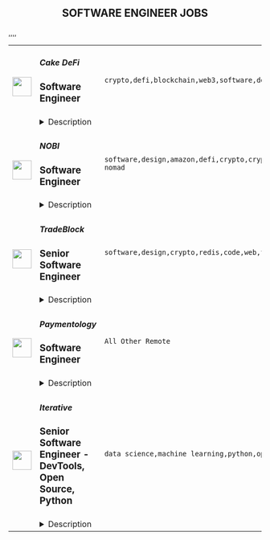 <div align="center"><h2>SOFTWARE ENGINEER JOBS</h2></div><table><tr>
                <td width="100" height="100" rowspan="2">
                    <img src="https://remoteok.com/assets/img/jobs/16897e4c94b800fa174d593cf8409f001668928516.peg" width="38px" height="auto">
                </td>
                <td width="300">
                    <h5>Cake DeFi</h5>
                    <h3>Software Engineer</h3>
                </td>
                <td width="300">
                    <code>crypto,defi,blockchain,web3,software,design,react,test,ui,javascript,finance,fintech,typescript,mobile,engineer,backend,digital nomad</code>
                </td>
                <td width="200">
                <text>1 days ago</text>
                </td>
                <td width="100" rowspan="2">
                <a href="https://remoteOK.com/remote-jobs/remote-software-engineer-cake-defi-151705" align="right" target="_blank">Apply</a>
                </td>
            </tr>
            <tr>
                <td colspan="3">
                <details><summary>Description</summary>
                <div class="content-intro">
<p>Founded in 2019, Cake DeFi is a leading decentralised finance services provider and Southeast Asiaâs fastest growing fintech platform. "We Do Crypto. You Do You." - Our vision is to become a one-stop platform for all crypto users to get easy access to DeFi and Web3 services. To date, more than 1 million users from over 190 countries trust us to manage over $1 billion in assets. We are a profitable, cashflow positive private rocket ship that's just getting ready for take-off. Join us.</p>
<p> </p>
</div><p><strong>Birthday Research</strong></p>
<p><span style="font-weight:400;">Birthday Research (BR) is our Blockchain Research and Development arm. Fuelled by the best minds in the industry, BR seeks to develop best-in-class blockchain innovations with the mission of enabling the next bound of Web3.</span></p>
<p><span style="font-weight:400;">As a pioneering force, our work spans cryptographic research, deep blockchain consensus development, and smart contracts development â with a laser-sharp focus on driving the industry frontier while tackling the most demanding DeFi challenges of today. To date, one of our core contributions, DeFiChain, has garnered over 1 billion USD in total value locked on the layer-1 protocol.</span></p>
<p><span style="font-weight:400;">We are a fast-growing, globally distributed, close-knit team of multi-disciplinary doers and getters. Join Birthday Research today to be a part of the driving force shaping the future of decentralization.</span></p>
<h3><span style="text-decoration:underline;"><strong>What youâll do:</strong></span></h3>
<ul>
<li style="font-weight:400;"><span style="font-weight:400;">Collaborate with cross-functional teams, product designers, and managers to design and develop TypeScript based applications using React, React Native, Next.js and/or Node.js.</span></li>
<li style="font-weight:400;"><span style="font-weight:400;">Write highly performant codes that are clean, simple, maintainable, and battle-tested with test-driven development (TDD) for maximum test coverage automated from pull request all the way to release.</span></li>
<li style="font-weight:400;"><span style="font-weight:400;">Take on active responsibility in creating highly scalable UI Components and/or backend modules for our scaling needs.</span></li>
</ul>
<h3><span style="text-decoration:underline;"><strong>What youâll need:</strong></span></h3>
<ul>
<li style="font-weight:400;"><span style="font-weight:400;">Experience working in a fast pace tech-driven startup as a Software Engineer with at least 2 years of experience or in a similar capacity.</span></li>
<li style="font-weight:400;"><span style="font-weight:400;">Strong proficiency in TypeScript or JavaScript with experience working in Web, Node, or Mobile technologies.</span></li>
<li style="font-weight:400;"><span style="font-weight:400;">Ability to take full ownership and work independently while collaborating with others in a fast-paced agile and async team.</span></li>
<li style="font-weight:400;"><span style="font-weight:400;">A collaborative and resourceful individual with excellent communication skills able to make radical decisions while being empathetic and respectful.</span></li>
<li style="font-weight:400;"><span style="font-weight:400;">Willingness to pick up new and emerging bleeding edge blockchain technologies.</span></li>
<li style="font-weight:400;"><span style="font-weight:400;">Deep technical understanding of blockchain technologies, cryptography, BIPs, DeFi, UTXO, EVM, or Nakamoto Consensus is highly preferred.</span></li>
<li style="font-weight:400;"><span style="font-weight:400;">Experience participating or maintaining in open source software development is highly preferred.</span></li>
</ul>
<p> </p><div class="content-conclusion">
<p>We want to transform and decentralise finance with tomorrowâs technology. This is where you come in. Join a company that is at the forefront of bleeding-edge innovations in blockchain and DeFi. You will be empowered to push boundaries and think out of the box. You will get to work with a bunch of ridiculously motivated and talented people. And most importantly, you'll have fun. The best places to work at, are often also the most fun to work at. That's us.</p>
<p>We hire based on merit, fit, and strong alignment to our culture. Our culture is defined by 7 team principles: Integrity, Resourcefulness, Ownership, Meritocratic Decision-making, Customer Obsession, Radical Candour, and Passion. These 7 principles guide our company, our people, and our work. At Cake DeFi, our culture is our pride. It has been instrumental to our success, so we are steadfast in our commitment to it. We welcome you to add to it.</p>
</div><br/><br/>Please mention the word **STABLE** and tag RMy4yMzEuMjI0LjIyOQ== when applying to show you read the job post completely (#RMy4yMzEuMjI0LjIyOQ==). This is a beta feature to avoid spam applicants. Companies can search these words to find applicants that read this and see they're human.
                </details>
                </td>
            </tr>,<tr>
                <td width="100" height="100" rowspan="2">
                    <img src="https://remoteok.com/assets/img/jobs/bdd6358430bf36d0b029cca019175d471668842127.png" width="38px" height="auto">
                </td>
                <td width="300">
                    <h5>NOBI</h5>
                    <h3>Software Engineer</h3>
                </td>
                <td width="300">
                    <code>software,design,amazon,defi,crypto,cryptocurrency,system,frontend,test,code,web,javascript,investment,nodejs,php,git,engineer,engineering,backend,digital nomad</code>
                </td>
                <td width="200">
                <text>2 days ago</text>
                </td>
                <td width="100" rowspan="2">
                <a href="https://remoteOK.com/remote-jobs/remote-software-engineer-nobi-151202" align="right" target="_blank">Apply</a>
                </td>
            </tr>
            <tr>
                <td colspan="3">
                <details><summary>Description</summary>
                <div>
<p></p>
<h2>Company Description</h2>
</div><div><p>NOBI helps people easily get more from their crypto asset & simplify their crypto investment experience. Our engineering team run hundreds of blockchain nodes, integrates with numerous DeFi smart contracts and run numerous real time robo trading to simplify the life our customers. <br><br>Weâre here so that everyone can be part of the global cryptocurrency movement. Join us.</p></div><div>
<p></p>
<h2>Job Description</h2>
</div><div><ul>
<li>Responsible for building and extending our backend code</li>
<li>Responsible for building APIs that serve our frontend apps</li>
<li>Responsible for maintaining and extend our test suite</li>
<li>Refactor and improve existing code to incorporate better patterns</li>
<li>Able to create unit test and implement self-test to make sure the code is running well (Profiling and optimization code)</li>
<li>Work with the other engineering team to build & maintain our numerous backend services</li>
</ul></div><div>
<p></p>
<h2>Qualifications</h2>
</div><div><ul>
<li>Bachelor's degree in Computer Science or equivalent from a reputable university</li>
<li>Minimum 2 years of working experience as Backend Engineer or equivalent</li>
<li>Minimum 2 years of extensive experience on server-side development, especially Javascript (ES6) using NodeJS & PHP using Laravel.</li>
<li>Fluent with Git and RESTful API</li>
<li>Good knowledge and experience of UNIX system and command line experience in web server configuration and setup. This includes setting up PHP engine, database server, load balancing.</li>
<li>Experience with NoSQL, Amazon AWS , Redis, Docker</li>
<li>Knowledge and experience in scalability and performance in high-traffic web systems</li>
<li>Knowledgeable on software design pattern</li>
<li>Understanding the principles of application security</li>
<li>Blockchain or Crypto enthusiast</li>
</ul></div><br/><br/>Please mention the word **FOOLPROOF** and tag RMy4yMzEuMjI0LjIyOQ== when applying to show you read the job post completely (#RMy4yMzEuMjI0LjIyOQ==). This is a beta feature to avoid spam applicants. Companies can search these words to find applicants that read this and see they're human.
                </details>
                </td>
            </tr>,<tr>
                <td width="100" height="100" rowspan="2">
                    <img src="https://remoteok.com/assets/img/jobs/9e2ab79e0e90c2a530605400f6f5a1681668755719.png" width="38px" height="auto">
                </td>
                <td width="300">
                    <h5>TradeBlock</h5>
                    <h3>Senior Software Engineer</h3>
                </td>
                <td width="300">
                    <code>software,design,crypto,redis,code,web,financial,java,cloud,senior,health,engineer,linux,digital nomad</code>
                </td>
                <td width="200">
                <text>3 days ago</text>
                </td>
                <td width="100" rowspan="2">
                <a href="https://remoteOK.com/remote-jobs/remote-senior-software-engineer-tradeblock-150691" align="right" target="_blank">Apply</a>
                </td>
            </tr>
            <tr>
                <td colspan="3">
                <details><summary>Description</summary>
                <div class="content-intro"><p><span style="text-decoration:underline;"><strong>About The Company</strong></span><br><span style="font-weight:400;">TradeBlock is the leading institutional digital assets trading platform. TradeBlock provides standardized connectivity and a powerful suite of tools to capture the end-to-end trade lifecycle for liquidity providers, asset managers, corporate clients, and exchanges, among others.</span></p></div><p><span style="text-decoration:underline;"><strong>About the Position</strong></span></p>
<p><em>Budgeted Base Salary Range:</em> $185k - $225k</p>
<p>Our engineers design and build Financial Information Exchange (FIX) infrastructure which supports our Crypto Trading Platform.  Our Platform must provide low-latency, highly secure, and distributed design for our clients. They are responsible for core software development, data ingestion, transformation, and distribution, as well as measuring and improving the performance of our systems.</p>
<p>The ideal candidate will have experience in crypto currencies, capital markets and/or FX, solid understanding of data structures and algorithms, strong Java programming skills and FIX knowledge/experience.</p>
<p> </p>
<p><span style="text-decoration:underline;"><strong>Responsibilities</strong></span></p>
<ul>
<li>Develop scalable and robust architecture for the existing state of our infrastructure as well as its future state while contributing to its maintenance and improvement.</li>
<li>Write reliable, reusable, and efficient code and APIs to support our infrastructure and product requirements.</li>
<li>Manage crypto exchange and broker connectivity (REST, Web Socket and FIX) </li>
<li>Analyze performance and identify bottlenecks.</li>
<li>Contribute to the status and health monitoring systems of our infrastructure.</li>
<li>Provide quick responses to production issues.</li>
<li>Contribute technical input and knowledge to the planning, design, and requirements process of new products.</li>
</ul>
<p><span style="text-decoration:underline;"><strong>Requirements</strong></span></p>
<ul>
<li>5+ years of Java experience.</li>
<li>Experience or strong knowledge of the FIX Protocol, SSL, encryption</li>
<li>Strong Data Structures & Algorithms knowledge</li>
<li>Experience with Python</li>
<li>Experience with SQL and relational databases</li>
<li>Knowledge of Cloud Infrastructure (AWS, Google, On-prem)</li>
<li>Strong Linux experience</li>
<li>Proficiency with network protocols and implementation (TCP, UDP, ZeroMQ)</li>
</ul>
<p><span style="text-decoration:underline;"><strong>Preferred</strong></span></p>
<ul>
<li>Experience with crypto currencies, FX, or capital markets.</li>
<li>Experience with Redis or other Caching technologies</li>
</ul>
<p><span style="text-decoration:underline;"><strong>Technologies</strong></span></p>
<p>Java, Python, AWS, PostgreSQL, Linux, Redis, ZeroMQ, and Git</p>
<p> </p><div class="content-conclusion">
<p><span style="text-decoration:underline;"><strong>Benefits Highlights</strong></span></p>
<ul>
<li>90% of Medical, Dental, Vision costs covered by TradeBlock (Coverage starts from day one)</li>
<li>401k Match w/ 5% company match</li>
<li>Flexible PTO (Taking time off is important and encouraged)</li>
<li>Opportunities for Equity in Digital Currency Group</li>
<li>Paid Family Leave for mothers and fathers</li>
<li>All new employees receive a WFH stipend.</li>
</ul>
</div><br/><br/>Please mention the word **PLUSH** and tag RMy4yMzEuMjI0LjIyOQ== when applying to show you read the job post completely (#RMy4yMzEuMjI0LjIyOQ==). This is a beta feature to avoid spam applicants. Companies can search these words to find applicants that read this and see they're human.
                </details>
                </td>
            </tr>,<tr>
                <td width="100" height="100" rowspan="2">
                    <img src="https://wwr-pro.s3.amazonaws.com/logos/0082/0414/logo.gif" width="38px" height="auto">
                </td>
                <td width="300">
                    <h5>Paymentology</h5>
                    <h3> Software Engineer</h3>
                </td>
                <td width="300">
                    <code>All Other Remote</code>
                </td>
                <td width="200">
                <text>2 days ago</text>
                </td>
                <td width="100" rowspan="2">
                <a href="https://weworkremotely.com/remote-jobs/paymentology-software-engineer-2" align="right" target="_blank">Apply</a>
                </td>
            </tr>
            <tr>
                <td colspan="3">
                <details><summary>Description</summary>
                <img src="https://we-work-remotely.imgix.net/logos/0082/0414/logo.gif?ixlib=rails-4.0.0&w=50&h=50&dpr=2&fit=fill&auto=compress" />

<p>
  <strong>Headquarters:</strong> London - Dubai - Johannesburg
    <br /><strong>URL:</strong> <a href="https://paymentology.com">https://paymentology.com</a>
</p>

<div>
<strong>Job Description: </strong><br><br>Paymentology is the first truly global issuer-processor, giving banks and fintechs the technology, team and experience to rapidly issue and process Mastercard, Visa and UnionPay cards across more than 50 countries, at scale. </div><div>Our advanced, multi-cloud platform, offering both shared and dedicated processing instances, vast global presence and richer, real-time data, set us apart as the leader in payments.</div><div>As a <strong>Remote Software Developer</strong> at Paymentology you'll be working in the Engineering team to build enterprise-level, highly scalable, highly secure financial processing systems that power tens of millions of transactions and tie them to web, mobile and API interfaces that make it easy for people to issue, redeem and reconcile prepaid and credit cards all over the world.<br><br><strong>What you get to do:</strong><br><br>This position requires the ability to develop high-quality and resilient solutions to meet the rapidly evolving needs of an issuer processor serving an international expanding customer base and to communicate effectively at all levels, from providing the right level of details in the status updates on your work to explaining technical trade-offs, technical complexities and design options so Paymentology can make informed decisions.</div><ul>
<li>Work within a remote team disseminated throughout the world</li>
<li>Architect, design and develop projects from end to end</li>
<li>Make things simple for ourselves and our customers</li>
<li>Collaborate with other engineers to prioritize and ship features</li>
<li>Mentor other engineers on the team, and be mentored by others</li>
<li>Partner with Product Managers to scope and estimate new work</li>
<li>Participate in on-call coverage</li>
</ul><div>
<br><strong>What it takes to succeed:</strong>
</div><div>
<br>We're looking for people that make stuff work with:</div><ul>
<li>Experience developing in Java at scale (large systems with high availability and TPS requirements), but we welcome experience in other programming languages</li>
<li>Experience with relational databases (MySQL, Postgres, MS SQL Server, Oracle, etc.)</li>
<li>Experience in financial transaction processing/banking or related industries</li>
<li>Experience with AWS as a cloud provider an advantage</li>
</ul><div>
<br><strong>Above all, we are looking for developers...</strong>
</div><div>
<br>                                           <em>Who love to write great software</em>
</div><div>                                     <em>Who are passionate about their craft</em>
</div><div>                                <em>Who are willing to learn, as well as coach</em>
</div><div>
<br>Let’s also not forget languages (not the programming kind); While you will work with colleagues located throughout the world, English is our company language so it's important that you be able to communicate at a fluent level, in both spoken and written form.</div><div>Flexible hours are a must for our remote team. You’ll need to be able to occasionally shift your work hours to participate into on-call duties and better align with colleagues for the scope of specific projects.</div><ul>
<li>Developing, managing and maintaining card network transactions at scale</li>
<li>Building best-of-breed backend experiences for our customers, internal and external</li>
<li>Create and review engineering design documentation</li>
<li>Continuously improve our systems, infrastructure and processes with a focus on quality</li>
<li>Create features, review each other's code and collaborate with a diverse set of stakeholders across the company</li>
<li>Coach others</li>
<li>Influence/drive the architectural decisions and processes on the platform, from unit testing/documentation requirements to implementation processes</li>
</ul><div>
<br><strong>What you can look forward to: </strong><br><br>At Paymentology we value making a difference to the lives of the people who work for us and who live in the communities where we operate. You can look forward to working with a diverse, global team where Paymentologists at all levels play an important part in our global mission to advance the world through payments and make a difference on a global scale. </div>

<p><strong>To apply:</strong> <a href="https://weworkremotely.com/remote-jobs/paymentology-software-engineer-2">https://weworkremotely.com/remote-jobs/paymentology-software-engineer-2</a></p>

                </details>
                </td>
            </tr>,<tr>
                <td width="100" height="100" rowspan="2">
                    <img src="https://wwr-pro.s3.amazonaws.com/logos/0082/0413/logo.gif" width="38px" height="auto">
                </td>
                <td width="300">
                    <h5>Paymentology</h5>
                    <h3> Senior Software Engineer </h3>
                </td>
                <td width="300">
                    <code>All Other Remote</code>
                </td>
                <td width="200">
                <text>2 days ago</text>
                </td>
                <td width="100" rowspan="2">
                <a href="https://weworkremotely.com/remote-jobs/paymentology-senior-software-engineer" align="right" target="_blank">Apply</a>
                </td>
            </tr>
            <tr>
                <td colspan="3">
                <details><summary>Description</summary>
                <img src="https://we-work-remotely.imgix.net/logos/0082/0413/logo.gif?ixlib=rails-4.0.0&w=50&h=50&dpr=2&fit=fill&auto=compress" />

<p>
  <strong>Headquarters:</strong> London - Dubai - Johannesburg
    <br /><strong>URL:</strong> <a href="https://paymentology.com">https://paymentology.com</a>
</p>

<div>
<strong>Job Description:</strong><br><br>Paymentology is the first truly global issuer-processor, giving banks and fintechs the technology, team and experience to rapidly issue and process Mastercard, Visa and UnionPay cards across more than 50 countries, at scale. </div><div>Our advanced, multi-cloud platform, offering both shared and dedicated processing instances, vast global presence and richer, real-time data, set us apart as the leader in payments.</div><div>As a <strong>Remote Senior Software Developer</strong> at Paymentology you'll be working in the Engineering team to build enterprise-level, highly scalable, highly secure financial processing systems that power tens of millions of transactions and tie them to web, mobile and API interfaces that make it easy for people to issue, redeem and reconcile prepaid and credit cards all over the world.<br><br><strong>What you get to do:</strong><br><br>This position requires the ability to develop high-quality and resilient solutions to meet the rapidly evolving needs of an issuer processor serving an international expanding customer base and to communicate effectively at all levels, from providing the right level of details in the status updates on your work to explaining technical trade-offs, technical complexities and design options so Paymentology can make informed decisions.</div><ul>
<li>Work within a remote team disseminated throughout the world</li>
<li>Architect, design and develop projects from end to end</li>
<li>Make things simple for ourselves and our customers</li>
<li>Collaborate with other engineers to prioritize and ship features</li>
<li>Mentor other engineers on the team, and be mentored by others</li>
<li>Partner with Product Managers to scope and estimate new work</li>
<li>Participate in on-call coverage</li>
</ul><div>
<br><strong>What it takes to succeed:<br></strong><br>
</div><div>We're looking for people that make stuff work with:</div><ul>
<li>Experience developing in Java at scale (large systems with high availability and TPS requirements), but we welcome experience in other programming languages</li>
<li>Experience with relational databases (MySQL, Postgres, MS SQL Server, Oracle, etc.)</li>
<li>Experience in financial transaction processing/banking or related industries</li>
<li>Experience with AWS as a cloud provider an advantage</li>
</ul><div>
<br><strong>Above all, we are looking for developers...</strong>
</div><div><br></div><div>                                                         <em>Who love to write great software</em>
</div><div>                                                     <em>Who are passionate about their craft</em>
</div><div>                                               <em>Who are willing to learn, as well as coach</em>
</div><div><br></div><div>Let’s also not forget languages (not the programming kind); While you will work with colleagues located throughout the world, English is our company language so it's important that you be able to communicate at a fluent level, in both spoken and written form.</div><div>Flexible hours are a must for our remote team. You’ll need to be able to occasionally shift your work hours to participate into on-call duties and better align with colleagues for the scope of specific projects.</div><ul>
<li>Developing, managing and maintaining card network transactions at scale</li>
<li>Building best-of-breed backend experiences for our customers, internal and external</li>
<li>Create and review engineering design documentation</li>
<li>Continuously improve our systems, infrastructure and processes with a focus on quality</li>
<li>Create features, review each other's code and collaborate with a diverse set of stakeholders across the company</li>
<li>Coach others</li>
<li>Influence/drive the architectural decisions and processes on the platform, from unit testing/documentation requirements to implementation processes</li>
</ul><div>
<br><strong>What you can look forward to:</strong><br><br>
</div><div>At Paymentology we value making a difference to the lives of the people who work for us and who live in the communities where we operate. You can look forward to working with a diverse, global team where Paymentologists at all levels play an important part in our global mission to advance the world through payments and make a difference on a global scale. </div>

<p><strong>To apply:</strong> <a href="https://weworkremotely.com/remote-jobs/paymentology-senior-software-engineer">https://weworkremotely.com/remote-jobs/paymentology-senior-software-engineer</a></p>

                </details>
                </td>
            </tr>,<tr>
                <td width="100" height="100" rowspan="2">
                    <img src="https://wwr-pro.s3.amazonaws.com/logos/0081/8546/logo.gif" width="38px" height="auto">
                </td>
                <td width="300">
                    <h5>Sticker Mule</h5>
                    <h3> Software Engineer - Security</h3>
                </td>
                <td width="300">
                    <code>Full-Stack Programming</code>
                </td>
                <td width="200">
                <text>30 days ago</text>
                </td>
                <td width="100" rowspan="2">
                <a href="https://weworkremotely.com/remote-jobs/sticker-mule-software-engineer-security-1" align="right" target="_blank">Apply</a>
                </td>
            </tr>
            <tr>
                <td colspan="3">
                <details><summary>Description</summary>
                <img src="https://we-work-remotely.imgix.net/logos/0081/8546/logo.gif?ixlib=rails-4.0.0&w=50&h=50&dpr=2&fit=fill&auto=compress" />

<p>
  <strong>Headquarters:</strong> New York, NY
    <br /><strong>URL:</strong> <a href="https://www.stickermule.com/careers">https://www.stickermule.com/careers</a>
</p>

<div><strong>About Sticker Mule</strong></div><div>Sticker Mule is the Internet's most "kick ass" brand. We are privately-owned, profitable, and powered by a  globally distributed team who cares deeply about delivering a great customer experience at the highest technical standards. Our software team operates from 17 countries, and we're always looking for more exceptional engineers.</div><div><br></div><div>The Security team is responsible for performing penetration tests on our front-end and back-end web services, developing new automated offensive tools and troubleshooting problems.</div><div><br></div><div><a href="https://www.stickermule.com/about"><strong>See more about our teams here</strong></a></div><div><br></div><div><strong>We offer</strong></div><div>1. Remote work with flexible schedules</div><div>2. Varied, interesting technical challenges to solve</div><div>3. A fun "no bullshit" work environment</div><div><br></div><div>
<strong>We like you to know<br></strong>1.<strong> </strong>Linux<br>2. Kubernetes/Docker<br>3. GCP/AWS<br>4. Postgres/MySQL<br>5. Redis<br>6. NextJS/React<br>7. NodeJS<br>8. GraphQL<br>9. Go<br>10. Excellent communication skills (English)<br>11. Degree in Computer Science or equivalent practical experience</div><div><br></div><div><strong>Challenges</strong></div><div>1. Improve security of our web services</div><div>2. Implement automated tools to reduce security regressions</div><div>3. Perform offensive penetration tests</div><div><br></div><div><strong>Compensation and benefits</strong></div><div>1. Salary: $120,000/year</div><div>2. $20,000 signing bonus</div><div>3. 4 weeks vacation (+ holidays based on your country of residence)</div>

<p><strong>To apply:</strong> <a href="https://weworkremotely.com/remote-jobs/sticker-mule-software-engineer-security-1">https://weworkremotely.com/remote-jobs/sticker-mule-software-engineer-security-1</a></p>

                </details>
                </td>
            </tr>,<tr>
                <td width="100" height="100" rowspan="2">
                    <img src="https://wwr-pro.s3.amazonaws.com/logos/0018/9371/logo.gif" width="38px" height="auto">
                </td>
                <td width="300">
                    <h5>Sticker Mule</h5>
                    <h3> Software engineer</h3>
                </td>
                <td width="300">
                    <code>Full-Stack Programming</code>
                </td>
                <td width="200">
                <text>30 days ago</text>
                </td>
                <td width="100" rowspan="2">
                <a href="https://weworkremotely.com/remote-jobs/sticker-mule-software-engineer-1" align="right" target="_blank">Apply</a>
                </td>
            </tr>
            <tr>
                <td colspan="3">
                <details><summary>Description</summary>
                <img src="https://we-work-remotely.imgix.net/logos/0018/9371/logo.gif?ixlib=rails-4.0.0&w=50&h=50&dpr=2&fit=fill&auto=compress" />

<p>
  <strong>Headquarters:</strong> New York, NY
    <br /><strong>URL:</strong> <a href="https://www.stickermule.com/careers">https://www.stickermule.com/careers</a>
</p>

<div><strong>About Sticker Mule</strong></div><div>Sticker Mule is the Internet's most "kick ass" brand. We are privately-owned, profitable, and powered by a  globally distributed team who cares deeply about delivering a great customer experience at the highest technical standards. Our software team operates from 17 countries, and we're always looking for more exceptional engineers.</div><div><br></div><div>The Software team is responsible for building and maintaining our front-end and back-end services, developing new features and products, and troubleshooting problems.</div><div><br></div><div><a href="https://www.stickermule.com/about"><strong>See more about our teams here</strong></a></div><div><br></div><div><strong>We offer</strong></div><div>1. Remote work with flexible schedules</div><div>2. Varied, interesting technical challenges to solve</div><div>3. A fun "no bullshit" work environment</div><div><br></div><div><strong>We like you to know</strong></div><div>1. Docker</div><div>2. NextJS</div><div>3. React</div><div>4. NodeJS</div><div>5. GraphQL</div><div>6. Postgres</div><div>7. Redis</div><div>8. Familiarity with Ruby</div><div>9. Excellent communication skills (English)</div><div>10. Degree in Computer Science or equivalent practical experience<br><br><strong>Challenges</strong>
</div><div>1. Improve and expand our React shared components gallery</div><div>2. Migrate a large Rails code base to JavaScript front-ends and back-ends</div><div>3. Maintain optimal front-end performance on desktop and mobile</div><div><br></div><div><strong>Compensation and benefits</strong></div><div>1. $112,000/yr</div><div>2. $20,000 signing bonus</div><div>3. 28 vacation days (+ holidays based on your country of residence) </div>

<p><strong>To apply:</strong> <a href="https://weworkremotely.com/remote-jobs/sticker-mule-software-engineer-1">https://weworkremotely.com/remote-jobs/sticker-mule-software-engineer-1</a></p>

                </details>
                </td>
            </tr>,<tr>
                <td width="100" height="100" rowspan="2">
                    <img src="https://remotive.com/job/1187421/logo" width="38px" height="auto">
                </td>
                <td width="300">
                    <h5>Iterative</h5>
                    <h3>Senior Software Engineer - Front-end, Typescript</h3>
                </td>
                <td width="300">
                    <code>backend,git,machine learning,python</code>
                </td>
                <td width="200">
                <text>15 days ago</text>
                </td>
                <td width="100" rowspan="2">
                <a href="https://remotive.com/remote-jobs/software-dev/senior-software-engineer-front-end-typescript-1187421" align="right" target="_blank">Apply</a>
                </td>
            </tr>
            <tr>
                <td colspan="3">
                <details><summary>Description</summary>
                <p>The ML tools ecosystem is what JS space was 10 years ago: there’s a clear need for better tools, frameworks, and open standards. <span class="notion-enable-hover" style="font-style: italic;">ITERATIVE</span> is already a well known company in this fast-evolving space with a big, engaged open-source community. Please consider joining our <span class="notion-enable-hover" style="font-style: italic;">remote-first team</span> if you love open-source, if you’re interested in building dev tools and simplifying the lives of many, many developers in ML.</p>
<p><span style="font-weight: 600; color: #000000; letter-spacing: 0.75px;"><br class="Apple-interchange-newline">Job Description</span></p>
<p>We’re seeking<span class="notion-enable-hover" style="font-weight: 600;"> </span><span class="notion-enable-hover">TypeScript front-end engineers to build our</span><span class="notion-enable-hover"> <a href="https://studio.iterative.ai/" rel="nofollow" style="font-weight: 600;">SaaS product</a> and a</span><span class="notion-enable-hover" style="font-weight: 600;"> VS Code UI</span> (to be open sourced soon!) for our popular machine learning tools: <a class="notion-link-token notion-enable-hover" href="http://dvc.org/" rel="nofollow" style="cursor: pointer; overflow-wrap: break-word;" target="_blank"><span class="link-annotation-unknown-block-id--1168671846" style="border-bottom-width: 0.05em; border-color: rgba(55, 53, 47, 0.4); opacity: 0.7;">DVC</span></a> (9k+ <span style="line-height: 1em; white-space: nowrap; ">⭐</span>on GitHub) and <a class="notion-link-token notion-enable-hover" href="http://cml.dev/" rel="nofollow" style="cursor: pointer; overflow-wrap: break-word;" target="_blank"><span class="link-annotation-unknown-block-id--2051758088" style="border-bottom-width: 0.05em; border-color: rgba(55, 53, 47, 0.4); opacity: 0.7;">CML</span></a> (3k+ <span style="line-height: 1em; white-space: nowrap; ">⭐</span> on GitHub).</p>
<p><span style="color: var(--remotive-chocolate);">If you have experience with dev tools like GitHub, UI plugins for Git, etc., you should have some sense what the project is like (if not, check our <a href="https://iterative.ai/" rel="nofollow">site</a>).</span></p>
<p> </p>
<p class="h3">Tech Stack</p>
<ul>
<li>TypeScript</li>
</ul>
<ul>
<li>Node</li>
</ul>
<ul>
<li>React</li>
</ul>
<ul>
<li>Python (on the backend)</li>
</ul>
<p> </p>
<p class="h3">Must have</p>
<ul>
<li>Strong TS/JS/Node experience (5+ years)</li>
</ul>
<ul>
<li>Excellent communication skills and a positive mindset 🤗</li>
</ul>
<ul>
<li>Initiative to help shape the engineering practices, products, and culture of a young startup</li>
</ul>
<p><br><br></p>
<p class="h3">Nice to have</p>
<ul>
<li>Python or open source experience - good to have</li>
</ul>
<ul>
<li>Some domain knowledge (DS/ML understanding) - an advantage</li>
</ul>
<p> </p>
<img src="https://remotive.com/job/track/1187421/blank.gif?source=public_api" alt=""/>
                </details>
                </td>
            </tr>,<tr>
                <td width="100" height="100" rowspan="2">
                    <img src="https://remotive.com/job/1187416/logo" width="38px" height="auto">
                </td>
                <td width="300">
                    <h5>Iterative</h5>
                    <h3>Senior Software Engineer  - DevTools, Open Source, Python</h3>
                </td>
                <td width="300">
                    <code>data science,machine learning,python,open source</code>
                </td>
                <td width="200">
                <text>15 days ago</text>
                </td>
                <td width="100" rowspan="2">
                <a href="https://remotive.com/remote-jobs/software-dev/senior-software-engineer-devtools-open-source-python-1187416" align="right" target="_blank">Apply</a>
                </td>
            </tr>
            <tr>
                <td colspan="3">
                <details><summary>Description</summary>
                <p><strong>Job Description</strong></p>
<p>Strong Python knowledge and excellent coding culture (standards, unit test, etc) are required. Alternatively, strong skill in other languages along with some knowledge of Python is also acceptable.</p>
<p><br><br></p>
<div class="h3">Responsibilities</div>
<ul>
<li>Discuss and research issues, features, new products.</li>
</ul>
<ul>
<li>Write code (see some <a class="postings-link" href="https://github.com/iterative/dvc/pulls?q=is%3Apr+is%3Aclosed" rel="nofollow"><strong>PR examples</strong></a>).</li>
</ul>
<ul>
<li>Write docs if needed for your code (see this <a class="postings-link" href="https://github.com/iterative/dvc.org" rel="nofollow"><strong>repo</strong></a>).</li>
</ul>
<ul>
<li>Being actively involved with the community - talk to users on Github, Discord, forum.</li>
</ul>
<p><br><br></p>
<div class="h3">Must have</div>
<ul>
<li>Motivation and interest</li>
</ul>
<ul>
<li>Remote work self-discipline</li>
</ul>
<ul>
<li>Excellent communication skills - clear, constructive, and respectful dialog with other team members, community.</li>
</ul>
<ul>
<li>Can focus and deliver a task w/o constantly switching to other stuff - respect team's planning, deadlines, etc</li>
</ul>
<p><br><br></p>
<div class="h3">Great to have</div>
<ul>
<li>Experience working remotely</li>
</ul>
<ul>
<li>Open source contributions or experience of maintaining, developing an open source project</li>
</ul>
<ul>
<li>System programming experience - kernel, databases, etc.</li>
</ul>
<ul>
<li>Machine learning or data science experience</li>
</ul>
<img src="https://remotive.com/job/track/1187416/blank.gif?source=public_api" alt=""/>
                </details>
                </td>
            </tr></table>